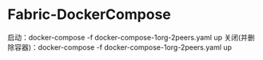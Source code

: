 # Fabric-DockerCompose
启动：docker-compose -f docker-compose-1org-2peers.yaml up
关闭(并删除容器)：docker-compose -f docker-compose-1org-2peers.yaml up

